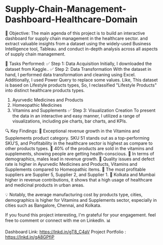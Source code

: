 # Supply-Chain-Management-Dashboard-Healthcare-Domain

🎯 Objective:
The main agenda of this project is to build an interactive dashboard for supply chain management in the healthcare sector. and extract valuable insights from a dataset using the widely-used Business Intelligence tool, Tableau. and conduct in-depth analysis across all aspects of supply chain management.

📌 Tasks Performed:
✅ Step 1: Data Acquisition
Initially, I downloaded the dataset from Kaggle..
✅ Step 2: Data Transformation
With the dataset in hand, I performed data transformation and cleaning using Excel. Additionally, I used Power Query to replace some values. Like, This dataset is based on Lifestyle products types, So, I reclassified "Lifestyle Products" into distinct healthcare products types.
1. Ayurvedic Medicines and Products
2. Homeopathic Medicines
3. Vitamins and Supplements
✅ Step 3: Visualization Creation
To present the data in an interactive and easy manner, I utilized a range of visualizations, including pie charts, bar charts, and KPIs.

🔍 Key Findings:
🌟 Exceptional revenue growth in the Vitamins and Supplements product category. SKU 51 stands out as a top-performing SKU’S, and Profitability in the healthcare sector is highest as compare to other products types.
🌟 40% of the products are sold in the vitamins and supplements, showing people are getting health-conscious.
🌟 In terms of demographics, males lead in revenue growth.
🌟 Quality issues and defect rate is higher in Ayurvedic Medicines and Products, Vitamins and Supplements compared to Homeopathic items.
🌟 The most profitable suppliers are Supplier 5, Supplier 2, and Supplier 1.
🌟 Kolkata and Mumbai higher in revenue contributions, it shows that a high usage of healthcare and medicinal products in urban areas.

💡 Notably, the average manufacturing cost by products type, cities, demographics is higher for Vitamins and Supplements sector, especially in cities such as Bangalore, Chennai, and Kolkata.

If you found this project interesting, I'm grateful for your engagement.
feel free to comment or connect with me on LinkedIn. 📊

Dashboard Link: https://lnkd.in/gT8_C4aV
Project Portfolio : https://lnkd.in/gA8GPfiP
